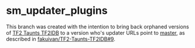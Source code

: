 # sm_updater_plugins 

This branch was created with the intention to bring back orphaned versions of [TF2 Taunts TF2IDB](https://github.com/fakuivan/TF2-Taunts-TF2IDB) to a version who's updater URLs point to [master](https://github.com/fakuivan/sm_updater_plugins/tree/master), as described in [fakuivan/TF2-Taunts-TF2IDB#9](https://github.com/fakuivan/TF2-Taunts-TF2IDB/issues/9).
